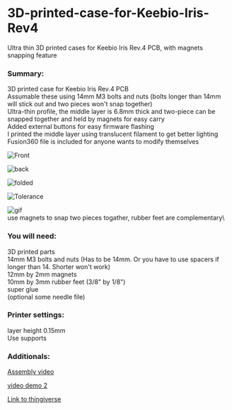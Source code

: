 # 3D-printed-case-for-Keebio-Iris-Rev4
Ultra thin 3D printed cases for Keebio Iris Rev.4 PCB, with magnets snapping feature

### Summary:
3D printed case for Keebio Iris Rev.4 PCB\
Assumable these using 14mm M3 bolts and nuts (bolts longer than 14mm will stick out and two pieces won't snap together)\
Ultra-thin profile, the middle layer is 6.8mm thick and two-piece can be snapped together and held by magnets for easy carry\
Added external buttons for easy firmware flashing\
I printed the middle layer using translucent filament to get better lighting\
Fusion360 file is included for anyone wants to modify themselves

![Front](https://user-images.githubusercontent.com/55030231/85173595-97588280-b241-11ea-9dba-a60c2d4aee7f.jpg)

![back](https://user-images.githubusercontent.com/55030231/85173602-9d4e6380-b241-11ea-9c75-877740c2adf0.jpg)

![folded](https://user-images.githubusercontent.com/55030231/85173576-890a6680-b241-11ea-809f-3606f4fe2549.jpg)

![Tolerance](https://user-images.githubusercontent.com/55030231/85173619-a7706200-b241-11ea-91a2-1adc52a24652.jpg)

![gif](https://user-images.githubusercontent.com/55030231/85793217-aa1bfd00-b702-11ea-9df1-a577902a29f9.gif)\
use magnets to snap two pieces togather, rubber feet are complementary\

### You will need:
3D printed parts\
14mm M3 bolts and nuts (Has to be 14mm. Or you have to use spacers if longer than 14.
Shorter won't work)\
12mm by 2mm magnets\
10mm by 3mm rubber feet (3/8" by 1/8")\
super glue\
(optional some needle file)


### Printer settings:
layer height 0.15mm\
Use supports


### Additionals:
[Assembly video](https://www.youtube.com/watch?v=JfHvijxanyk)

[video demo 2](https://www.youtube.com/watch?v=asMdvHQnd10&feature=youtu.be)

[Link to thingiverse](https://www.thingiverse.com/thing:4484220)
